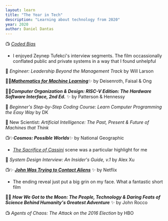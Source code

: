 ```yaml
---
layout: learn
title: "The Year in Tech"
description: "Learning about technology from 2020"
year: 2020
author: Daniel Dantas
---
```


📺 [_Coded Bias_](https://www.netflix.com/title/81328723) <!-- 3/6/2025 -->
- I enjoyed Zeynep Tufekci's interview segments. The film occassionally conflated public and private systems in a way that I found unhelpful

📕 *Engineer: Leadership Beyond the Management Track* by Will Larson <!-- 11/19/2024 -->

📕✨[***Mathematics for Machine Learning***](https://mml-book.github.io/)✨ by Deisenroth, Faisal & Ong <!-- 9/8/2024 -->

📕✨***Computer Organization & Design: RISC-V Edition: The Hardware Software Interface, 2nd Ed.*** ✨ by Patterson & Hennessy <!-- 8/17/2024 -->

📕 *Beginner's Step-by-Step Coding Course: Learn Computer Programming the Easy Way* by DK <!-- 3/9/2024 -->

📔 New Scientist: *Artificial Intelligence: The Past, Present & Future of Machines that Think* <!-- 10/7/2023 -->

📺✨***Cosmos: Possible Worlds***✨ by National Geographic <!-- 9/29/2023 -->
- [_The Sacrifice of Cassini_](https://www.youtube.com/watch?v=SUdZVsP6kgY) scene was a particular highlight for me

📕 *System Design Interview: An Insider's Guide, v.1* by Alex Xu <!-- 10/26/2022 -->

📺✨ ***[John Was Trying to Contact Aliens](https://www.netflix.com/title/81252991)*** ✨ by Netflix <!-- 5/3/2021 -->
- The ending reveal just put a big grin on my face. What a fantastic short film

📕✨ ***How We Got to the Moon: The People, Technology & Daring Feats of Science Behind Humanity's Greatest Adventure*** ✨ by	John Rocco <!-- 2/17/2021 -->

📺 _Agents of Chaos: The Attack on the 2016 Election_ by HBO <!-- 1/12/2021 -->
